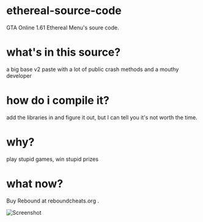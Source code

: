 # ethereal-source-code
GTA Online 1.61 Ethereal Menu's soure code. 

# what's in this source?
a big base v2 paste with a lot of public crash methods and a mouthy developer

# how do i compile it?
add the libraries in and figure it out, but I can tell you it's not worth the time.

# why? 
play stupid games, win stupid prizes

# what now?
Buy Rebound at reboundcheats.org .

![Screenshot](meme.png)
